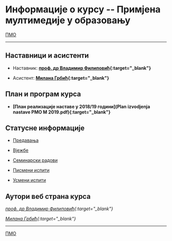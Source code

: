 # Информације о курсу -- Примјена мултимедије у образовању

[ПMO](../README.md)

---

## Наставници и асистенти  

* Наставник: **[проф. др Владимир Филиповић](https://vladofilipovic.github.io/index-en.html){:target="_blank"}**

* Асистент: **[Милана Грбић](http://www.unibl.org/fis/zaposlen/3623-milana-grbic){:target="_blank"}**

## План и програм курса

* **[План реализације наставе у 2018/19 години](Plan izvodjenja nastave PMO M 2019.pdf){:target="_blank"}**

## Статусне информације  

* [Предавања](../predavanja/info)

* [Вјежбе](../vezbe/info)

* [Семинарски радови](../seminarski/info)

* [Писмени испити](../pismeni-ispiti/info)

* [Усмени испити](../usmeni-ispiti/info)

## Аутори веб страна курса

*[проф. др Владимир Филиповић](https://vladofilipovic.github.io/index-en.html){:target="_blank"}*

*[Милана Грбић](http://www.unibl.org/fis/zaposlen/3623-milana-grbic){:target="_blank"}*

---

[ПMO](../README.md)